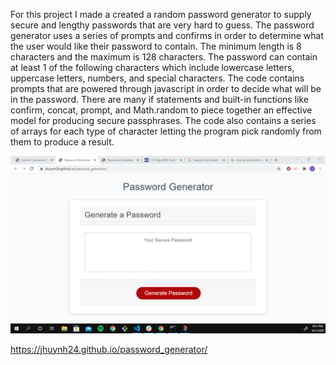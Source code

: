 For this project I made a created a random password generator to supply secure and lengthy passwords that are very hard to guess. The password generator uses a series of prompts and confirms in order to determine what the user would like their password to contain. The minimum length is 8 characters and the maximum is 128 characters. The password can contain at least 1 of the following characters which include lowercase letters, uppercase letters, numbers, and special characters. The code contains prompts that are powered through javascript in order to decide what will be in the password. There are many if statements and built-in functions like confirm, concat, prompt, and Math.random to piece together an effective model for producing secure passphrases. The code also contains a series of arrays for each type of character letting the program pick randomly from them to produce a result. 

![screenshot](./assets/screenshot.png)

https://jhuynh24.github.io/password_generator/